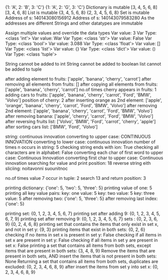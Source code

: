 {1: 'A', 2: 'B', 3: 'C'}
{1: 'A', 2: 'G', 3: 'C'}
Dictionary is mutable
[3, 4, 5, 6, 8]
[3, 4, 6, 8]
List is mutable
{3, 4, 5, 6, 8}
{2, 3, 4, 5, 6, 8}
Set is mutable
Address of s: 140143080156912
Address of s: 140143079583280
As the addresses are different Strings and other datatypes are immutable

Assign multiple values and override the data types
Var value:  3 Var Type: <class 'int'>
Var value:  War Var Type: <class 'str'>
Var value:  False Var Type: <class 'bool'>
Var value:  3.088 Var Type: <class 'float'>
Var value:  [] Var Type: <class 'list'>
Var value:  {} Var Type: <class 'dict'>
Var value:  () Var Type: <class 'tuple'>

String cannot be added to int
String cannot be added to boolean
list cannot be added to tuple

after adding element to fruits:  ['apple', 'banana', 'cherry', 'carrot']
after removing all elements from fruits:  []
after copying all elements from fruits:  ['apple', 'banana', 'cherry', 'carrot']
no.of times cherry appears in fruits:  1
adding cars to fruits:  ['apple', 'banana', 'cherry', 'carrot', 'Ford', 'BMW', 'Volvo']
position of cherry:  2
after inserting orange as 2nd element:  ['apple', 'orange', 'banana', 'cherry', 'carrot', 'Ford', 'BMW', 'Volvo']
after removing 2nd element:  ['apple', 'banana', 'cherry', 'carrot', 'Ford', 'BMW', 'Volvo']
after removing banana:  ['apple', 'cherry', 'carrot', 'Ford', 'BMW', 'Volvo']
after reversing fruits list:  ['Volvo', 'BMW', 'Ford', 'carrot', 'cherry', 'apple']
after sorting cars list:  ['BMW', 'Ford', 'Volvo']

string:  continuous innovation
converting to upper case:  CONTINUOUS INNOVATION
converting to lower case:  continuous innovation
number of times n occurs in string:  5
checking string ends with ion:  True
checking all characters are in alphabet:  False
converting each char of first word to upper case:  Continuous Innovation
converting first char to upper case:  Continuous innovation
searching for value and print position:  18
reverse string eith sliciing:  noitavonni suounitnoc

no.of times value 7 occur in tuple:  2
search 13 and return position:  3

printing dictionary:  {'one': 5, 'two': 5, 'three': 5}
printing value of one:  5
printing all key value pairs: 
key:  one  value:  5
key:  two  value:  5
key:  three  value:  5
after removing two:  {'one': 5, 'three': 5}
after removing last index:  {'one': 5}

printing set:  {0, 1, 2, 3, 4, 5, 6, 7}
printing set after adding 9:  {0, 1, 2, 3, 4, 5, 6, 7, 9}
printing set after removing 9:  {0, 1, 2, 3, 4, 5, 6, 7}
sets : {0, 2, 3, 6, 9} {0, 2, 4, 6, 8}
printing set that contains the items that only exist in set x, and not in set y:  {9, 3}
printing items that exist in both sets:  {0, 2, 6}
checking if no items in set x is present in set y:  False
checking if all items in set x are present in set y:  False
checking if all items in set y are present in set x:  False
printing a set that contains all items from both sets, except items that are present in both sets:  {3, 4, 8, 9}
Remove the items that are present in both sets, AND insert the items that is not present in both sets:  None
Returning a set that contains all items from both sets, duplicates are excluded:  {0, 2, 3, 4, 6, 8, 9}
after insert the items from set y into set x:  {0, 2, 3, 4, 6, 8, 9}
